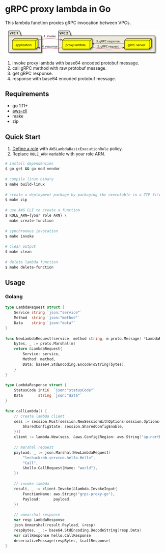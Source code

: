# gRPC proxy lambda in Go

This lambda function proxies gRPC invocation between VPCs.

![diagram](docs/diagram.svg)

1. invoke proxy lambda with base64 encoded protobuf message.
2. call gRPC method with raw protobuf message.
3. get gRPC response.
4. response with base64 encoded protobuf message.

## Requirements
* go 1.11+
* [aws-cli](https://docs.aws.amazon.com/ko_kr/cli/latest/userguide/cli-chap-install.html)
* make
* zip

## Quick Start
1. [Define a role](https://console.aws.amazon.com/iam/home#/roles) with `AWSLambdaBasicExecutionRole` policy. 
2. Replace `ROLE_ARN` variable with your role ARN.

```bash
# install dependencies
$ go get && go mod vendor

# compile linux binary
$ make build-linux

# create a deployment package by packaging the executable in a ZIP file. 
$ make zip

# use AWS CLI to create a function
$ ROLE_ARN={your role ARN} \
  make create-function

# synchronous invocation 
$ make invoke

# clean output
$ make clean

# delete lambda function
$ make delete-function
```

## Usage

### Golang
```go
type LambdaRequest struct {
	Service string `json:"service"`
	Method  string `json:"method"`
	Data    string `json:"data"`
}

func NewLambdaRequest(service, method string, m proto.Message) *LambdaRequest {
	bytes, _ := proto.Marshal(m)
	return &LambdaRequest{
		Service: service,
		Method: method,
		Data: base64.StdEncoding.EncodeToString(bytes),
	}
}

type LambdaResponse struct {
	StatusCode int16  `json:"statusCode"`
	Data       string `json:"data"`
}

func callLambda() {
    // create lambda client
    sess := session.Must(session.NewSessionWithOptions(session.Options{
        SharedConfigState: session.SharedConfigEnable,
    }))
    client := lambda.New(sess, &aws.Config{Region: aws.String("ap-northeast-2")})

    // marshal request
    payload, _ := json.Marshal(NewLambdaRequest(
        "lechuckroh.service.hello.Hello",
        "Call",
        &hello.CallRequest{Name: "world"},
    })

    // invoke lambda
    result, _ := client.Invoke(&lambda.InvokeInput{
        FunctionName: aws.String("grpc-proxy-go"),
        Payload:      payload,
    })

    // unmarshal response
    var resp LambdaResponse
    json.Unmarshal(result.Payload, &resp)
    respBytes, _ := base64.StdEncoding.DecodeString(resp.Data)
    var callResponse hello.CallResponse
    deserializeMessage(respBytes, &callResponse)
}
```
